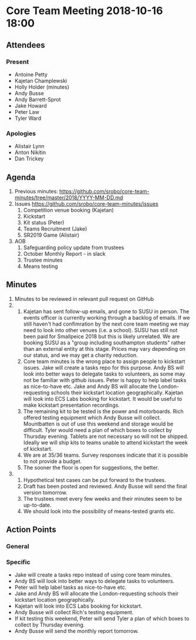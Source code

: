 # Core Team Meeting 2018-10-16 18:00

## Attendees
### Present
- Antoine Petty
- Kajetan Champlewski
- Holly Holder (minutes)
- Andy Busse
- Andy Barrett-Sprot
- Jake Howard
- Peter Law
- Tyler Ward
### Apologies
- Alistair Lynn
- Anton Nikitin
- Dan Trickey

## Agenda
1. Previous minutes: https://github.com/srobo/core-team-minutes/tree/master/2018/YYYY-MM-DD.md
2. Issues https://github.com/srobo/core-team-minutes/issues
	1. Competition venue booking (Kajetan)
	2. Kickstart
	3. Kit status (Peter)
	4. Teams Recruitment (Jake)
	5. SR2019 Game (Alistair)
3. AOB
	1. Safeguarding policy update from trustees
	2. October Monthly Report - in slack
	3. Trustee minutes
	4. Means testing

## Minutes
1. Minutes to be reviewed in relevant pull request on GitHub
2.
	1. Kajetan has sent follow-up emails, and gone to SUSU in person. The events officer is currently working through a backlog of emails. If we still haven't had confimration by the next core team meeting we may need to look into other venues (i.e. a school). SUSU has still not been paid for Smallpeice 2018 but this is likely unrelated. We are booking SUSU as a "group including southampton students" rather than an external entity at this stage. Prices may vary depending on our status, and we may get a charity reduction.
	2. Core team minutes is the wrong place to assign people to kickstart issues. Jake will create a tasks repo for this purpose. Andy BS will look into better ways to delegate tasks to volunteers, as some may not be familiar with github issues. Peter is happy to help label tasks as nice-to-have etc. Jake and Andy BS will allocate the London-requesting schools their kickstart location geographically. Kajetan will look into ECS Labs booking for kickstart. It would be useful to make kickstart presentation recordings.
	3. The remaining kit to be tested is the power and motorboards. Rich offered testing equipment which Andy Busse will collect. Mountbatten is out of use this weekend and storage would be difficult. Tyler would need a plan of which boxes to collect by Thursday evening. Tablets are not necessary so will not be shipped. Ideally we will ship kits to teams unable to attend kickstart the week of kickstart.
	4. We are at 35/36 teams. Survey responses indicate that it is possible to not provide a budget.
	5. The sooner the floor is open for suggestions, the better.
3.
	1. Hypothetical test cases can be put forward to the trustees.
	2. Draft has been posted and reviewed. Andy Busse will send the final version tomorrow.
	3. The trustees meet every few weeks and their minutes seem to be up-to-date.
	4. We should look into the possibility of means-tested grants etc.

## Action Points
### General
### Specific
- Jake will create a tasks repo instead of using core team minutes.
- Andy BS will look into better ways to delegate tasks to volunteers.
- Peter will help label tasks as nice-to-have etc.
- Jake and Andy BS will allocate the London-requesting schools their kickstart location geographically.
- Kajetan will look into ECS Labs booking for kickstart.
- Andy Busse will collect Rich's testing equipment.
- If kit testing this weekend, Peter will send Tyler a plan of which boxes to collect by Thursday evening.
- Andy Busse will send the monthly report tomorrow.

